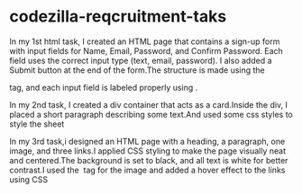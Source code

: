 # codezilla-reqcruitment-taks

In my 1st html task, I created an HTML page that contains a sign-up form with input fields for Name, Email, Password, and Confirm Password.
Each field uses the correct input type (text, email, password). I also added a Submit button at the end of the form.The structure is made using the <form> tag, and each input field is labeled properly using <label>.

In my 2nd task, I created a div container that acts as a card.Inside the div, I placed a short paragraph describing some text.And used some css styles to style the sheet

In my 3rd task,i designed an HTML page with a heading, a paragraph, one image, and three links.I applied CSS styling to make the page visually neat and centered.The background is set to black, and all text is white for better contrast.I used the <img> tag for the image and added a hover effect to the links using CSS
